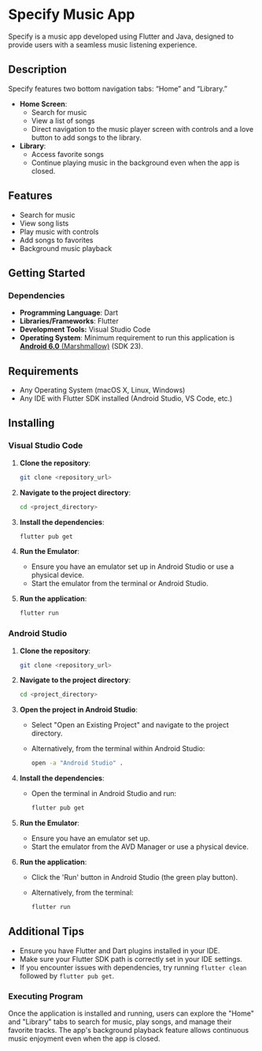 # Specify Music App

Specify is a music app developed using Flutter and Java, designed to provide users with a seamless music listening experience.

## Description

Specify features two bottom navigation tabs: “Home” and “Library.”

- **Home Screen**:
    - Search for music
    - View a list of songs
    - Direct navigation to the music player screen with controls and a love button to add songs to the library.
- **Library**:
    - Access favorite songs
    - Continue playing music in the background even when the app is closed.

## Features

- Search for music
- View song lists
- Play music with controls
- Add songs to favorites
- Background music playback

## Getting Started

### Dependencies

- **Programming Language**: Dart
- **Libraries/Frameworks**: Flutter
- **Development Tools:** Visual Studio Code
- **Operating System**: Minimum requirement to run this application is [**Android 6.0** (Marshmallow)](https://developer.android.com/tools/releases/platforms) (SDK 23).

## Requirements

- Any Operating System (macOS X, Linux, Windows)
- Any IDE with Flutter SDK installed (Android Studio, VS Code, etc.)

## Installing

### Visual Studio Code

1. **Clone the repository**:
    
    ```bash
    git clone <repository_url>
    
    ```
    
2. **Navigate to the project directory**:
    
    ```bash
    cd <project_directory>
    
    ```
    
3. **Install the dependencies**:
    
    ```bash
    flutter pub get
    
    ```
    
4. **Run the Emulator**:
    - Ensure you have an emulator set up in Android Studio or use a physical device.
    - Start the emulator from the terminal or Android Studio.
5. **Run the application**:
    
    ```bash
    flutter run
    
    ```
    

### Android Studio

1. **Clone the repository**:
    
    ```bash
    git clone <repository_url>
    
    ```
    
2. **Navigate to the project directory**:
    
    ```bash
    cd <project_directory>
    
    ```
    
3. **Open the project in Android Studio**:
    - Select "Open an Existing Project" and navigate to the project directory.
    - Alternatively, from the terminal within Android Studio:
        
        ```bash
        open -a "Android Studio" .
        
        ```
        
4. **Install the dependencies**:
    - Open the terminal in Android Studio and run:
        
        ```bash
        flutter pub get
        
        ```
        
5. **Run the Emulator**:
    - Ensure you have an emulator set up.
    - Start the emulator from the AVD Manager or use a physical device.
6. **Run the application**:
    - Click the 'Run' button in Android Studio (the green play button).
    - Alternatively, from the terminal:
        
        ```bash
        flutter run
        
        ```
        

## Additional Tips

- Ensure you have Flutter and Dart plugins installed in your IDE.
- Make sure your Flutter SDK path is correctly set in your IDE settings.
- If you encounter issues with dependencies, try running `flutter clean` followed by `flutter pub get`.

### Executing Program

Once the application is installed and running, users can explore the "Home" and "Library" tabs to search for music, play songs, and manage their favorite tracks. The app's background playback feature allows continuous music enjoyment even when the app is closed.
